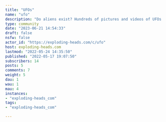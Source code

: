 ```yaml
---
title: "UFOs" 
name: "ufo"
description: "Do aliens exist? Hundreds of pictures and videos of UFOs are taken every year and enthusiasts believe many of them could be proof or even a hidden conspiracy. "
type: community
date: "2023-06-21 14:54:33"
draft: false
nsfw: false
actor_id: "https://exploding-heads.com/c/ufo"
host: exploding-heads.com
lastmod: "2022-05-24 14:35:50"
published: "2022-05-17 19:07:50"
subscribers: 14
posts: 5
comments: 7
weight: 5
dau: 1
wau: 1
mau: 4
instances:
- "exploding-heads_com"
tags: 
- "exploding-heads_com"

---
```

